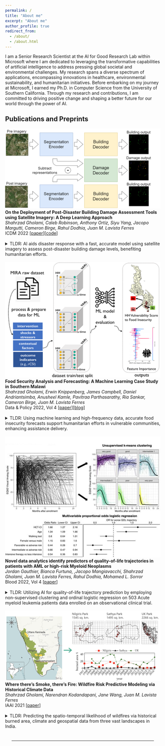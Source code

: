 ```yaml
---
permalink: /
title: "About me"
excerpt: "About me"
author_profile: true
redirect_from: 
  - /about/
  - /about.html
---
```


<head>
  <link rel="stylesheet" href="/assets/css/custom.css">
</head>

I am a Senior Research Scientist at the AI for Good Research Lab within Microsoft where I am dedicated to leveraging the transformative capabilities of artificial intelligence to address pressing global societal and environmental challenges. My research spans a diverse spectrum of applications, encompassing innovations in healthcare, environmental sustainability, and humanitarian initiatives. Before embarking on my journey at Microsoft, I earned my Ph.D. in Computer Science from the University of Southern California. Through my research and contributions, I am committed to driving positive change and shaping a better future for our world through the power of AI.

## Publications and Preprints
<div class="paper-image-text-pair">
<img class="paper-image" src="/images/building_damage-model_architecture.drawio (1).png" alt="damage-assessment">
<div class="paper-text">
  <b>On the Deployment of Post-Disaster Building Damage Assessment Tools using Satellite Imagery: A Deep Learning Approach</b>
  <br>
  <i>Shahrzad Gholami, Caleb Robinson, Anthony Ortiz, Siyu Yang, Jacopo Margutti, Cameron Birge, Rahul Dodhia, Juan M. Lavista Ferres</i>
  <br>
  ICDM 2022 [<a href="https://ieeexplore.ieee.org/document/10031100/">paper</a>][<a href="https://github.com/microsoft/building-damage-assessment-cnn-siamese">code</a>]
  <br><br>
  <div class="paper-short-summary">
	  <details>
		  <summary>TLDR: AI aids disaster response with a fast, accurate model using satellite imagery to assess post-disaster building damage levels, benefiting humanitarian efforts.</summary> 
		  Natural disasters frequency is growing globally. Every year 350 million people are affected and billions of dollars of damage is incurred. Providing timely and appropriate humanitarian interventions like shelters, medical aid, and food to affected communities are challenging problems. AI frameworks can help support existing efforts in solving these problems in various ways. In this study, we propose using high-resolution satellite imagery from before and after disasters to develop a convolutional neural network model for localizing buildings and scoring their damage level. We categorize damage to buildings into four levels, spanning from not damaged to destroyed, based on the xView2 dataset's scale. Due to the emergency nature of disaster response efforts, the value of automating damage assessment lies primarily in the inference speed, rather than accuracy. We show that our proposed solution works three times faster than the fastest xView2 challenge winning solution and over 50 times faster than the slowest first place solution, which indicates a significant improvement from an operational viewpoint. Our proposed model achieves a pixel-wise Fl score of 0.74 for the building localization and a pixel-wise harmonic Fl score of 0.6 for damage classification and uses a simpler architecture compared to other studies. Additionally, we develop a web-based visualizer that can display the before and after imagery along with the model's building damage predictions on a custom map. This study has been collaboratively conducted to empower a humanitarian organization as the stakeholder, that plans to deploy and assess the model along with the visualizer for their disaster response efforts in the field.
	  </details>
  </div>
</div>
</div>
<br>


<div class="paper-image-text-pair">
<img class="paper-image" src="/images/food-security-ML-workflow.png" alt="damage-assessment">
<div class="paper-text">
  <b>Food Security Analysis and Forecasting: A Machine Learning Case Study in Southern Malawi</b>
  <br>
  <i>Shahrzad Gholami, Erwin Knippenberg, James Campbell, Daniel Andriantsimba, Anusheel Kamle, Pavitraa Parthasarathy, Ria Sankar, Cameron Birge, Juan M. Lavista Ferres</i>
  <br>
  Data & Policy 2022, Vol 4 [<a href="https://www.cambridge.org/core/journals/data-and-policy/article/food-security-analysis-and-forecasting-a-machine-learning-case-study-in-southern-malawi/CA4DFA39526F318373259921C10D1C3F">paper</a>][<a href="https://medium.com/data-policy/forecasting-food-insecurity-levels-in-near-real-time-using-a-machine-learning-framework-24b553f70aca">blog</a>]
  <br><br>
  <div class="paper-short-summary">
	  <details>
		  <summary>TLDR: Using machine learning and high-frequency data, accurate food insecurity forecasts support humanitarian efforts in vulnerable communities, enhancing assistance delivery.</summary> 
		  Chronic food insecurity remains a challenge globally, exacerbated by climate change-driven shocks such as droughts and floods. Forecasting food insecurity levels and targeting vulnerable households is a priority for humanitarian programming to ensure timely delivery of assistance. In this study, we propose to harness a machine learning approach trained on high-frequency household survey data to infer the predictors of food insecurity and forecast household level outcomes in near real-time. Our empirical analyses leverage the Measurement Indicators for Resilience Analysis (MIRA) data collection protocol implemented by Catholic Relief Services (CRS) in southern Malawi, a series of sentinel sites collecting household data monthly. When focusing on predictors of community-level vulnerability, we show that a random forest model outperforms other algorithms and that location and self-reported welfare are the best predictors of food insecurity. We also show performance results across several neural networks and classical models for various data modeling scenarios to forecast food security. We pose that problem as binary classification via dichotomization of the food security score based on two different thresholds, which results in two different positive class to negative class ratios. Our best performing model has an F1 of 81% and an accuracy of 83% in predicting food security outcomes when the outcome is dichotomized based on threshold 16 and predictor features consist of historical food security score along with 20 variables selected by artificial intelligence explainability frameworks. These results showcase the value of combining high-frequency sentinel site data with machine learning algorithms to predict future food insecurity outcomes.
	  </details>
  </div>
</div>
</div>
<br>


<div class="paper-image-text-pair">
<img class="paper-image" src="/images/blood_QOL_trajectory.png" alt="damage-assessment">
<div class="paper-text">
  <b>Novel data analytics identify predictors of quality-of-life trajectories in patients with AML or high-risk Myeloid Neoplasms</b>
  <br>
  <i>Jordan Gauthier, Bianca Furtuna, ,Jacopo Mangiavacchi, Shahrzad Gholami, Juan M. Lavista Ferres, Rahul Dodhia, Mohamed L. Sorror</i>
  <br>
  Blood 2022, Vol 4 [<a href="https://ashpublications.org/blood/article/140/Supplement%201/5254/491544/Novel-Data-Analytics-Identify-Predictors-of">paper</a>]
  <br><br>
  <div class="paper-short-summary">
	  <details>
		  <summary>TLDR: Utilizing AI for quality-of-life trajectory prediction by employing non-supervised clustering and ordinal logistic regression on 503 Acute myeloid leukemia patients data enrolled on an observational clinical trial.</summary> 
		  Acute myeloid leukemia (AML) remains fatal in most patients (pts) with a 5-year survival probability of approximately 30% (less than 10% in pts aged 65 or older). Beyond survival, quality of life (QOL) can be significantly impaired by both disease and treatment-related factors. There is an urgent need to both characterize and identify factors predictive of QOL trajectories. Leveraging prospective data from 503 pts enrolled on an observational clinical trial, we implemented a novel statistical approach using non-supervised longitudinal clustering and ordinal logistic regression. We successfully identified: i) distinct QOL trajectories, ii) baseline factors independently associated with QOL trajectories.
	  </details>
  </div>
</div>
</div>
<br>


<div class="paper-image-text-pair">
<img class="paper-image" src="/images/wildfire-image.png" alt="damage-assessment">
<div class="paper-text">
  <b>Where there’s Smoke, there’s Fire: Wildfire Risk Predictive Modeling via Historical Climate Data</b>
  <br>
  <i>Shahrzad Gholami, Narendran Kodandapani, Jane Wang, Juan M. Lavista Ferres</i>
  <br>
  IAAI 2021 [<a href="https://ojs.aaai.org/index.php/AAAI/article/view/17797">paper</a>]
  <br><br>
  <div class="paper-short-summary">
	  <details>
		  <summary>TLDR: Predicting the spatio-temporal likelihood of wildfires via historical burned area, climate and geospatial data from three vast landscapes in India.</summary> 
		  Wildfire is a growing global crisis with devastating consequences. Uncontrolled wildfires take away human lives, destroy millions of animals and trees, degrade the air quality, impact the biodiversity of the planet and cause substantial economic costs. It is incredibly challenging to predict the spatio-temporal likelihood of wildfires based on historical data, due to their stochastic nature. Crucially though, the accurate and reliable prediction of wildfires can help the stakeholders and decision-makers take timely, strategic and effective actions to prevent, detect and suppress the wildfires before they become unmanageable. Unfortunately, most previous studies developed predictive models that suffer from some shortcomings: (i) in the evaluation phase, they do not take the temporal aspects into account precisely and they assume the independent and identically distributed random variables; (ii) they do not evaluate their approaches comprehensively, thus it is not clear if their proposed predictions and selected models remain reliable across different locations and years for practical deployment; and (iii) for the supervised learning models, they use predictor features and fire observations from the same time step in the training phase, which makes the inference task infeasible for future fire prediction. In this paper, we revisit the wildfire predictive modeling, explore the inherent challenges from a practical perspective and evaluate our modeling approach comprehensively via historical burned area, climate and geospatial data from three vast landscapes in India.
	  </details>
  </div>
</div>
</div>
<br>


<hr style="margin: 1.5em">
